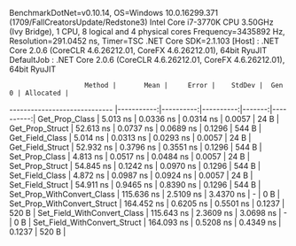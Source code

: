 
BenchmarkDotNet=v0.10.14, OS=Windows 10.0.16299.371 (1709/FallCreatorsUpdate/Redstone3)
Intel Core i7-3770K CPU 3.50GHz (Ivy Bridge), 1 CPU, 8 logical and 4 physical cores
Frequency=3435892 Hz, Resolution=291.0452 ns, Timer=TSC
.NET Core SDK=2.1.103
  [Host]     : .NET Core 2.0.6 (CoreCLR 4.6.26212.01, CoreFX 4.6.26212.01), 64bit RyuJIT
  DefaultJob : .NET Core 2.0.6 (CoreCLR 4.6.26212.01, CoreFX 4.6.26212.01), 64bit RyuJIT


                       Method |       Mean |     Error |    StdDev |  Gen 0 | Allocated |
----------------------------- |-----------:|----------:|----------:|-------:|----------:|
               Get_Prop_Class |   5.013 ns | 0.0336 ns | 0.0314 ns | 0.0057 |      24 B |
              Get_Prop_Struct |  52.613 ns | 0.0737 ns | 0.0689 ns | 0.1296 |     544 B |
              Get_Field_Class |   5.014 ns | 0.0313 ns | 0.0293 ns | 0.0057 |      24 B |
             Get_Field_Struct |  52.932 ns | 0.3796 ns | 0.3551 ns | 0.1296 |     544 B |
               Set_Prop_Class |   4.813 ns | 0.0517 ns | 0.0484 ns | 0.0057 |      24 B |
              Set_Prop_Struct |  54.845 ns | 0.1242 ns | 0.0970 ns | 0.1296 |     544 B |
              Set_Field_Class |   4.872 ns | 0.0987 ns | 0.0924 ns | 0.0057 |      24 B |
             Set_Field_Struct |  54.911 ns | 0.9465 ns | 0.8390 ns | 0.1296 |     544 B |
   Set_Prop_WithConvert_Class | 115.636 ns | 2.5109 ns | 3.4370 ns |      - |       0 B |
  Set_Prop_WithConvert_Struct | 164.452 ns | 0.6205 ns | 0.5501 ns | 0.1237 |     520 B |
  Set_Field_WithConvert_Class | 115.643 ns | 2.3609 ns | 3.0698 ns |      - |       0 B |
 Set_Field_WithConvert_Struct | 164.093 ns | 0.5208 ns | 0.4349 ns | 0.1237 |     520 B |
